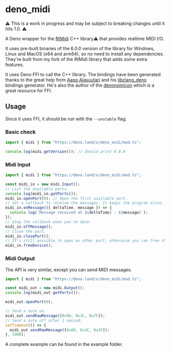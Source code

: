 # deno_midi

⚠️ This is a work in progress and may be subject to breaking changes until it
hits 1.0. ⚠️

A Deno wrapper for the [RtMidi](https://github.com/thestk/rtmidi) C++ library⚠️
that provides realtime MIDI I/O.

It uses pre-built binaries of the 6.0.0 version of the library for Windows,
Linux and MacOS (x64 and arm64), so no need to install any dependencies. They're
built from my fork of the RtMidi library that adds some extra features.

It uses Deno FFI to call the C++ library. The bindings have been generated
thanks to the great help from [Aapo Alasuutari](https://github.com/aapoalas) and
his [libclang_deno](https://github.com/aapoalas/libclang_deno) bindings
generator. He's also the author of the
[denonomicon](https://denonomicon.deno.dev/) which is a great resource for FFI.

## Usage

Since it uses FFI, it should be run with the `--unstable` flag.

### Basic check

```ts
import { midi } from "https://deno.land/x/deno_midi/mod.ts";

console.log(midi.getVersion()); // Should print 6.0.0
```

### Midi Input

```ts
import { midi } from "https://deno.land/x/deno_midi/mod.ts";

const midi_in = new midi.Input();
// List the available ports.
console.log(midi_in.getPorts());
midi_in.openPort(0); // Open the first available port.
// Set a callback to receive the messages. It keeps the program alive.
midi_in.onMessage(({ deltaTime, message }) => {
  console.log(`Message received at ${deltaTime} : ${message}`);
});
// Stop the callback when you're done.
midi_in.offMessage();
// Close the port.
midi_in.closePort();
// It's still possible to open an other port, otherwise you can free the device.
midi_in.freeDevice();
```

### Midi Output

The API is very similar, except you can send MIDI messages.

```ts
import { midi } from "https://deno.land/x/deno_midi/mod.ts";

const midi_out = new midi.Output();
console.log(midi_out.getPorts());

midi_out.openPort(0);

// Send a note on.
midi_out.sendRawMessage([0x90, 0x3C, 0x7F]);
// Send a note off after 1 second.
setTimeout(() => {
  midi_out.sendRawMessage([0x80, 0x3C, 0x2F]);
}, 1000);
```

A complete example can be found in the example folder.
